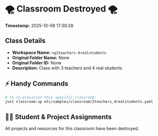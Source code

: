 # 🌪️ Classroom Destroyed 🌪️

**Timestamp:** 2025-10-08 17:39:28

## Class Details

- **Workspace Name:** `ng2teachers-4realstudents`
- **Original Folder Name:** None
- **Original Folder ID:** None
- **Description:** Class with 3 teachers and 4 real students

## ⚡ Handy Commands

```bash
# To re-provision this specific classroom:
just classroom-up etc/samples/classroom/2teachers_4realstudents.yaml
```

## 🧑‍🎓 Student & Project Assignments

All projects and resources for this classroom have been destroyed.
